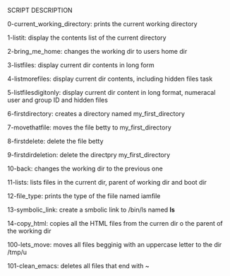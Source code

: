 SCRIPT DESCRIPTION

0-current_working_directory: prints the current working directory

1-listit: display the contents list of the current directory

2-bring_me_home: changes the working dir to users home dir

3-listfiles: display current dir contents in long form

4-listmorefiles: display current dir contents, including hidden files task

5-listfilesdigitonly: display current dir content in long format, numeracal user and group ID and hidden files

6-firstdirectory: creates a directory named my_first_directory

7-movethatfile: moves the file betty to my_first_directory

8-firstdelete: delete the file betty

9-firstdirdeletion: delete the directpry my_first_directory

10-back: changes the working dir to the previous one

11-lists: lists files in the current dir, parent of working dir and boot dir

12-file_type: prints the type of the fiile named iamfile

13-symbolic_link: create a smbolic link to /bin/ls named __ls__

14-copy_html: copies all the HTML files from the curren dir o the parent of the working dir


100-lets_move: moves all files begginig with an uppercase letter to the dir /tmp/u


101-clean_emacs: deletes all files that end with ~



